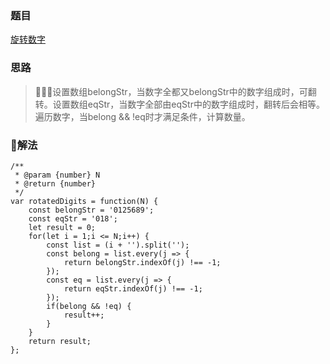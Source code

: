 ### 题目

[旋转数字](https://leetcode-cn.com/problems/rotated-digits/)

### 思路

> 设置数组belongStr，当数字全都又belongStr中的数字组成时，可翻转。设置数组eqStr，当数字全部由eqStr中的数字组成时，翻转后会相等。遍历数字，当belong && !eq时才满足条件，计算数量。

### 解法

```
/**
 * @param {number} N
 * @return {number}
 */
var rotatedDigits = function(N) {
    const belongStr = '0125689';
    const eqStr = '018';
    let result = 0;
    for(let i = 1;i <= N;i++) {
        const list = (i + '').split('');
        const belong = list.every(j => {
            return belongStr.indexOf(j) !== -1;
        });
        const eq = list.every(j => {
            return eqStr.indexOf(j) !== -1;
        });
        if(belong && !eq) {
            result++;
        }
    }
    return result;
};
```
